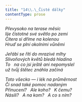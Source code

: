 ```yaml
---
title: "14\\.\_Čisté dálky"
contentType: prose
---
```


<section>

_Převysoko na terase měsíc  
lije čistotné své světlo po zemi  
Citera si dříme na kolenou  
Hruď se plní okolními vůněmi_

</section>

<section>

_Jeřábi se řítí do mrazivé mlhy  
Slivoňových květů bledá hladina  
To   na co jsi ještě ani nepomyslel  
už tvůj štětec znáhla začíná_

</section>

<section>

_Toto všecko — i lék na průměrnost  
Či snad také pomoc nadaným  
Přinucení?   Ale koho?   K čemu?  
Násilí?   A na kom?   A co s ním?_

</section>
